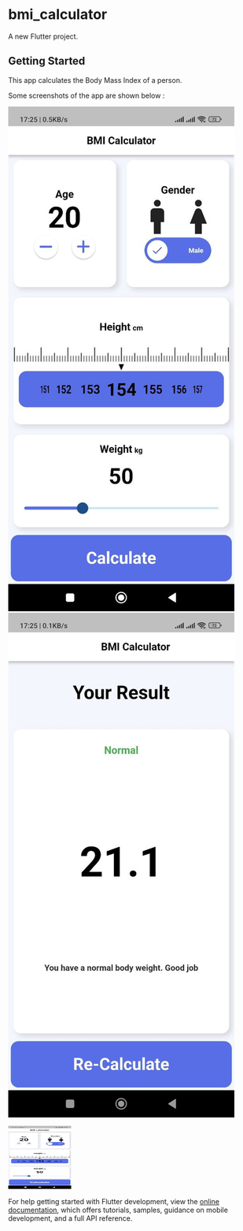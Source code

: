 # bmi_calculator

A new Flutter project.

## Getting Started

This app calculates the Body Mass Index of a person.

Some screenshots of the app are shown below :

![screenshot](images/Screenshots/scr1.jpeg)
![screenshot](images/Screenshots/scr2.jpeg)

<img src="images/Screenshots/scr1.jpeg" width="128" height="128" />

For help getting started with Flutter development, view the
[online documentation](https://docs.flutter.dev/), which offers tutorials,
samples, guidance on mobile development, and a full API reference.
